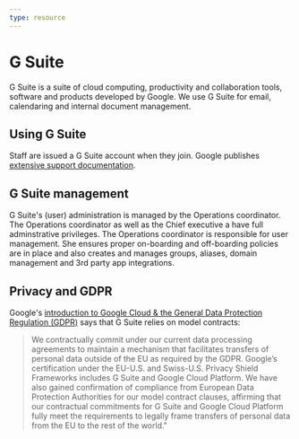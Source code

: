 ```yaml
---
type: resource
---
```


# G Suite

G Suite is a suite of cloud computing, productivity and collaboration tools, software and products developed by Google.
We use G Suite for email, calendaring and internal document management.

## Using G Suite

Staff are issued a G Suite account when they join.
Google publishes [extensive support documentation](https://support.google.com/).

## G Suite management

G Suite's (user) administration is managed by the Operations coordinator. The Operations coordinator as well as the Chief executive a have full adminstrative privileges. The Operations coordinator is responsible for user management. She ensures proper on-boarding and off-boarding policies are in place and also creates and manages groups, aliases, domain management and 3rd party app integrations.

## Privacy and GDPR

Google's [introduction to Google Cloud & the General Data Protection Regulation (GDPR)](https://cloud.google.com/security/gdpr/) says that G Suite relies on model contracts:

> We contractually commit under our current data processing agreements to maintain a mechanism that facilitates transfers of personal data outside of the EU as required by the GDPR. Google’s certification under the EU-U.S. and Swiss-U.S. Privacy Shield Frameworks includes G Suite and Google Cloud Platform. We have also gained confirmation of compliance from European Data Protection Authorities for our model contract clauses, affirming that our contractual commitments for G Suite and Google Cloud Platform fully meet the requirements to legally frame transfers of personal data from the EU to the rest of the world."
